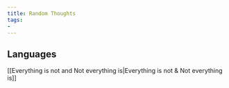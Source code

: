 ```yaml
---
title: Random Thoughts
tags: 
- 
---
```








## Languages

[[Everything is not and Not everything is|Everything is not & Not everything is]]




